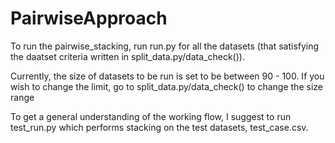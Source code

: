 # PairwiseApproach

To run the pairwise_stacking, run run.py for all the datasets (that satisfying the daatset criteria written in split_data.py/data_check()).

Currently, the size of datasets to be run is set to be between 90 - 100. If you wish to change the limit, go to split_data.py/data_check() to change the size range

To get a general understanding of the working flow, I suggest to run test_run.py which performs stacking on the test datasets, test_case.csv.
